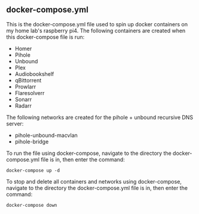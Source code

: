 ## docker-compose.yml

This is the docker-compose.yml file used to spin up docker containers on my home lab's raspberry pi4. The following containers are created when this docker-compose file is run:

- Homer
- Pihole
- Unbound
- Plex
- Audiobookshelf
- qBittorrent
- Prowlarr
- Flaresolverr
- Sonarr
- Radarr

The following networks are created for the pihole + unbound recursive DNS server:

- pihole-unbound-macvlan
- pihole-bridge

To run the file using docker-compose, navigate to the directory the docker-compose.yml file is in, then enter the command:

```
docker-compose up -d
```

To stop and delete all containers and networks using docker-compose, navigate to the directory the docker-compose.yml file is in, then enter the command:

```
docker-compose down
```
